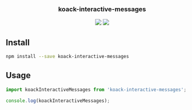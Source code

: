 <h3 align="center">
  koack-interactive-messages
</h3>

<p align="center">
  
</p>

<p align="center">
  <a href="https://npmjs.org/package/koack-interactive-messages"><img src="https://img.shields.io/npm/v/koack-interactive-messages.svg?style=flat-square"></a>
  <a href="https://david-dm.org/koack/koack?path=packages/koack-interactive-messages"><img src="https://david-dm.org/koack/koack?path=packages/koack-interactive-messages.svg?style=flat-square"></a>
</p>

## Install

```bash
npm install --save koack-interactive-messages
```

## Usage

```js
import koackInteractiveMessages from 'koack-interactive-messages';

console.log(koackInteractiveMessages);
```

